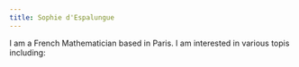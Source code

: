 ```yaml
---
title: Sophie d'Espalungue 
---
```

I am a French Mathematician based in Paris. I am interested in various topis including: 
